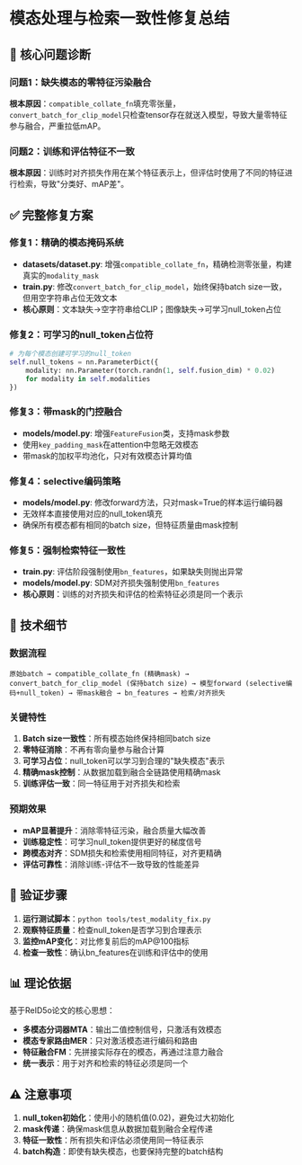 # 模态处理与检索一致性修复总结

## 🎯 核心问题诊断

### 问题1：缺失模态的零特征污染融合
**根本原因**：`compatible_collate_fn`填充零张量，`convert_batch_for_clip_model`只检查tensor存在就送入模型，导致大量零特征参与融合，严重拉低mAP。

### 问题2：训练和评估特征不一致
**根本原因**：训练时对齐损失作用在某个特征表示上，但评估时使用了不同的特征进行检索，导致"分类好、mAP差"。

## ✅ 完整修复方案

### 修复1：精确的模态掩码系统
- **datasets/dataset.py**: 增强`compatible_collate_fn`，精确检测零张量，构建真实的`modality_mask`
- **train.py**: 修改`convert_batch_for_clip_model`，始终保持batch size一致，但用空字符串占位无效文本
- **核心原则**：文本缺失→空字符串给CLIP；图像缺失→可学习null_token占位

### 修复2：可学习的null_token占位符
```python
# 为每个模态创建可学习的null_token
self.null_tokens = nn.ParameterDict({
    modality: nn.Parameter(torch.randn(1, self.fusion_dim) * 0.02)
    for modality in self.modalities
})
```

### 修复3：带mask的门控融合
- **models/model.py**: 增强`FeatureFusion`类，支持mask参数
- 使用`key_padding_mask`在attention中忽略无效模态
- 带mask的加权平均池化，只对有效模态计算均值

### 修复4：selective编码策略
- **models/model.py**: 修改forward方法，只对mask=True的样本运行编码器
- 无效样本直接使用对应的null_token填充
- 确保所有模态都有相同的batch size，但特征质量由mask控制

### 修复5：强制检索特征一致性
- **train.py**: 评估阶段强制使用`bn_features`，如果缺失则抛出异常
- **models/model.py**: SDM对齐损失强制使用`bn_features`
- **核心原则**：训练的对齐损失和评估的检索特征必须是同一个表示

## 🔧 技术细节

### 数据流程
```
原始batch → compatible_collate_fn (精确mask) → convert_batch_for_clip_model (保持batch size) → 模型forward (selective编码+null_token) → 带mask融合 → bn_features → 检索/对齐损失
```

### 关键特性
1. **Batch size一致性**：所有模态始终保持相同batch size
2. **零特征消除**：不再有零向量参与融合计算
3. **可学习占位**：null_token可以学习到合理的"缺失模态"表示
4. **精确mask控制**：从数据加载到融合全链路使用精确mask
5. **训练评估一致**：同一特征用于对齐损失和检索

### 预期效果
- **mAP显著提升**：消除零特征污染，融合质量大幅改善
- **训练稳定性**：可学习null_token提供更好的梯度信号
- **跨模态对齐**：SDM损失和检索使用相同特征，对齐更精确
- **评估可靠性**：消除训练-评估不一致导致的性能差异

## 🚀 验证步骤

1. **运行测试脚本**：`python tools/test_modality_fix.py`
2. **观察特征质量**：检查null_token是否学习到合理表示
3. **监控mAP变化**：对比修复前后的mAP@100指标
4. **检查一致性**：确认bn_features在训练和评估中的使用

## 📊 理论依据

基于ReID5o论文的核心思想：
- **多模态分词器MTA**：输出二值控制信号，只激活有效模态
- **模态专家路由MER**：只对激活模态进行编码和路由
- **特征融合FM**：先拼接实际存在的模态，再通过注意力融合
- **统一表示**：用于对齐和检索的特征必须是同一个

## ⚠️ 注意事项

1. **null_token初始化**：使用小的随机值(0.02)，避免过大初始化
2. **mask传递**：确保mask信息从数据加载到融合全程传递
3. **特征一致性**：所有损失和评估必须使用同一特征表示
4. **batch构造**：即使有缺失模态，也要保持完整的batch结构
